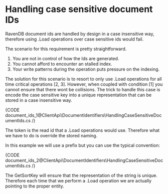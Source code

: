 # Handling case sensitive document IDs

RavenDB document ids are handled by design in a case insensitive way, therefore using .Load operations over case sensitive ids would fail.

The scenario for this requirement is pretty straightforward.

1. You are not in control of how the Ids are generated.
2. You cannot afford to encounter an stalled index.
3. Your write patterns during the operation puts pressure on the indexing.

The solution for this scenario is to resort to only use .Load operations for all time critical operations [2, 3]. However, when coupled with condition [1] you cannot ensure that there wont be collisions. The trick to handle this case is encode the case sensitive key into a unique representation that can be stored in a case insensitive way.

{CODE document_ids_1@ClientApi\DocumentIdentifiers\HandlingCaseSensitiveDocumentIds.cs /}

The token is the read id that a .Load operations would use. Therefore what we have to do is override the stored naming.   

In this example we will use a prefix but you can use the typical convention:

{CODE document_ids_2@ClientApi\DocumentIdentifiers\HandlingCaseSensitiveDocumentIds.cs /}

The GetSortKey will ensure that the representation of the string is unique. Therefore each time that we perform a .Load operation we are actually pointing to the proper entity.
